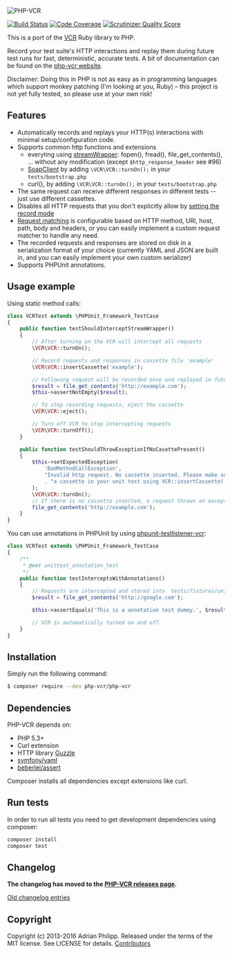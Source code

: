 ![PHP-VCR](https://user-images.githubusercontent.com/133832/27151811-0d95c6c4-514c-11e7-834e-eff1eec2ea16.png)

[![Build Status](https://travis-ci.org/php-vcr/php-vcr.svg?branch=master)](https://travis-ci.org/php-vcr/php-vcr)
[![Code Coverage](https://scrutinizer-ci.com/g/php-vcr/php-vcr/badges/coverage.png?s=15cf1644c8cf37a868e03cfba809a5e24c78f285)](https://scrutinizer-ci.com/g/php-vcr/php-vcr/)
[![Scrutinizer Quality Score](https://scrutinizer-ci.com/g/php-vcr/php-vcr/badges/quality-score.png?s=4f638dbca5eb51fb9c87a1dd45c5df94687d85bd)](https://scrutinizer-ci.com/g/php-vcr/php-vcr/)

This is a port of the [VCR](http://github.com/vcr/vcr) Ruby library to PHP.

Record your test suite's HTTP interactions and replay them during future test runs for fast, deterministic, accurate tests. A bit of documentation can be found on the [php-vcr website](http://php-vcr.github.io).

Disclaimer: Doing this in PHP is not as easy as in programming languages which support monkey patching (I'm looking at you, Ruby) – this project is not yet fully tested, so please use at your own risk!

## Features

* Automatically records and replays your HTTP(s) interactions with minimal setup/configuration code.
* Supports common http functions and extensions
  * everyting using [streamWrapper](http://php.net/manual/en/class.streamwrapper.php): fopen(), fread(), file_get_contents(), ... without any modification (except `$http_response_header` see #96)
  * [SoapClient](http://www.php.net/manual/en/soapclient.soapclient.php) by adding `\VCR\VCR::turnOn();` in your `tests/bootstrap.php`
  * curl(), by adding `\VCR\VCR::turnOn();` in your `tests/bootstrap.php`
* The same request can receive different responses in different tests -- just use different cassettes.
* Disables all HTTP requests that you don't explicitly allow by [setting the record mode](http://php-vcr.github.io/documentation/configuration/)
* [Request matching](http://php-vcr.github.io/documentation/configuration/) is configurable based on HTTP method, URI, host, path, body and headers, or you can easily
  implement a custom request matcher to handle any need.
* The recorded requests and responses are stored on disk in a serialization format of your choice
  (currently YAML and JSON are built in, and you can easily implement your own custom serializer)
* Supports PHPUnit annotations.

## Usage example

Using static method calls:

``` php
class VCRTest extends \PHPUnit_Framework_TestCase
{
    public function testShouldInterceptStreamWrapper()
    {
        // After turning on the VCR will intercept all requests
        \VCR\VCR::turnOn();

        // Record requests and responses in cassette file 'example'
        \VCR\VCR::insertCassette('example');

        // Following request will be recorded once and replayed in future test runs
        $result = file_get_contents('http://example.com');
        $this->assertNotEmpty($result);

        // To stop recording requests, eject the cassette
        \VCR\VCR::eject();

        // Turn off VCR to stop intercepting requests
        \VCR\VCR::turnOff();
    }

    public function testShouldThrowExceptionIfNoCasettePresent()
    {
        $this->setExpectedException(
            'BadMethodCallException',
            "Invalid http request. No cassette inserted. Please make sure to insert "
            . "a cassette in your unit test using VCR::insertCassette('name');"
        );
        \VCR\VCR::turnOn();
        // If there is no cassette inserted, a request throws an exception
        file_get_contents('http://example.com');
    }
}
```

You can use annotations in PHPUnit by using [phpunit-testlistener-vcr](https://github.com/php-vcr/phpunit-testlistener-vcr):

``` php
class VCRTest extends \PHPUnit_Framework_TestCase
{
    /**
     * @vcr unittest_annotation_test
     */
    public function testInterceptsWithAnnotations()
    {
        // Requests are intercepted and stored into  tests/fixtures/unittest_annotation_test.
        $result = file_get_contents('http://google.com');

        $this->assertEquals('This is a annotation test dummy.', $result, 'Call was not intercepted (using annotations).');

        // VCR is automatically turned on and off.
    }
}
```

## Installation

Simply run the following command:

``` bash
$ composer require --dev php-vcr/php-vcr
```

## Dependencies

PHP-VCR depends on:

  * PHP 5.3+
  * Curl extension
  * HTTP library [Guzzle](http://guzzlephp.org)
  * [symfony/yaml](https://github.com/symfony/yaml)
  * [beberlei/assert](https://github.com/beberlei/assert)

Composer installs all dependencies except extensions like curl.

## Run tests

In order to run all tests you need to get development dependencies using composer:

``` php
composer install
composer test
```

## Changelog

**The changelog has moved to the [PHP-VCR releases page](https://github.com/php-vcr/php-vcr/releases).**

[Old changelog entries](docs/old-changelog.md)

## Copyright
Copyright (c) 2013-2016 Adrian Philipp. Released under the terms of the MIT license. See LICENSE for details.
[Contributors](https://github.com/php-vcr/php-vcr/graphs/contributors)

<!--
name of the projects and all sub-modules and libraries (sometimes they are named different and very confusing to new users)
descriptions of all the project, and all sub-modules and libraries
5-line code snippet on how its used (if it's a library)
copyright and licensing information (or "Read LICENSE")
instruction to grab the documentation
instructions to install, configure, and to run the programs
instruction to grab the latest code and detailed instructions to build it (or quick overview and "Read INSTALL")
list of authors or "Read AUTHORS"
instructions to submit bugs, feature requests, submit patches, join mailing list, get announcements, or join the user or dev community in other forms
other contact info (email address, website, company name, address, etc)
a brief history if it's a replacement or a fork of something else
legal notices (crypto stuff)
-->
